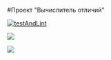 #Проект "Вычислитель отличий"

[![testAndLint](https://github.com/88888888RON/frontend-project-lvl2/actions/workflows/testAndLint.yml/badge.svg)](https://github.com/88888888RON/frontend-project-lvl2/actions/workflows/testAndLint.yml)

<a href="https://codeclimate.com/github/88888888RON/frontend-project-lvl2/maintainability"><img src="https://api.codeclimate.com/v1/badges/7b16372dec68cea8077d/maintainability" /></a>

<a href="https://codeclimate.com/github/88888888RON/frontend-project-lvl2/test_coverage"><img src="https://api.codeclimate.com/v1/badges/7b16372dec68cea8077d/test_coverage" /></a>